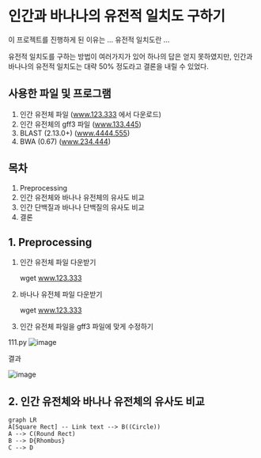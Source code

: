 ﻿# 인간과 바나나의 유전적 일치도 구하기

이 프로젝트를 진행하게 된 이유는 ...
유전적 일치도란 ...

유전적 일치도를 구하는 방법이 여러가지가 있어 하나의 답은 얻지 못하였지만,
인간과 바나나의 유전적 일치도는 대략 50% 정도라고 결론을 내릴 수 있었다.

## 사용한 파일 및 프로그램

1. 인간 유전체 파일 (www.123.333 에서 다운로드)
2. 인간 유전체의 gff3 파일 (www.133.445)
3. BLAST (2.13.0+) (www.4444.555)
4. BWA (0.67) (www.234.444)


## 목차

1. Preprocessing
2. 인간 유전체와 바나나 유전체의 유사도 비교
3. 인간 단백질과 바나나 단백질의 유사도 비교
4. 결론

## 1. Preprocessing

1) 인간 유전체 파일 다운받기

    wget www.123.333

2) 바나나 유전체 파일 다운받기

    wget www.123.333
    
3) 인간 유전체 파일을 gff3 파일에 맞게 수정하기

   
111.py
![image](https://github.com/ehojune/2024Winter_Genomelab_intern/assets/48094348/de9ba637-05ed-4b4c-9406-2a2b85846c48)

결과

![image](https://github.com/ehojune/2024Winter_Genomelab_intern/assets/48094348/77617137-1d20-4be2-a549-3d2f6c928bef)


 
 ## 2. 인간 유전체와 바나나 유전체의 유사도 비교



```mermaid
graph LR
A[Square Rect] -- Link text --> B((Circle))
A --> C(Round Rect)
B --> D{Rhombus}
C --> D
```
